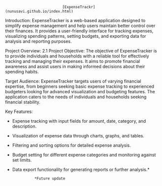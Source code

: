                               [ExpenseTrackr](nunusavi.github.io/index.html)

Introduction:
ExpenseTracker is a web-based application designed to simplify expense management and help users maintain better control over their finances. It provides a user-friendly interface for tracking expenses, visualizing spending patterns, setting budgets, and exporting data for analysis and reporting purposes.

Project Overview:
2.1 Project Objective:
The objective of ExpenseTracker is to provide individuals and households with a reliable tool for effectively tracking and managing their expenses. It aims to promote financial awareness and assist users in making informed decisions about their spending habits.

Target Audience:
ExpenseTracker targets users of varying financial expertise, from beginners seeking basic expense tracking to experienced budgeters looking for advanced visualization and budgeting features. The application caters to the needs of individuals and households seeking financial stability.

Key Features:
- Expense tracking with input fields for amount, date, category, and description.
- Visualization of expense data through charts, graphs, and tables.
- Filtering and sorting options for detailed expense analysis.
- Budget setting for different expense categories and monitoring against set limits.
- Data export functionality for generating reports or further analysis.*


                *Future update 
